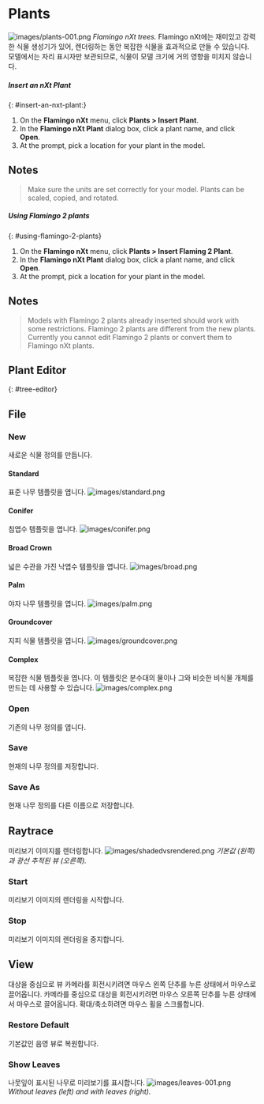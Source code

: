 ---
---


# Plants
![images/plants-001.png](images/plants-001.png)
*Flamingo nXt trees.*
Flamingo nXt에는 재미있고 강력한 식물 생성기가 있어, 렌더링하는 동안 복잡한 식물을 효과적으로 만들 수 있습니다. 모델에서는 자리 표시자만 보관되므로, 식물이 모델 크기에 거의 영향을 미치지 않습니다.

##### Insert an nXt Plant
{: #insert-an-nxt-plant:}
1. On the **Flamingo nXt** menu, click **Plants &gt; Insert Plant**.
1. In the **Flamingo nXt Plant** dialog box, click a plant name, and click **Open**.
1. At the prompt, pick a location for your plant in the model.

## Notes

>Make sure the units are set correctly for your model.
>Plants can be scaled, copied, and rotated.

##### Using Flamingo 2 plants
{: #using-flamingo-2-plants}
1. On the **Flamingo nXt** menu, click **Plants &gt; Insert Flaming 2 Plant**.
1. In the **Flamingo nXt Plant** dialog box, click a plant name, and click **Open**.
1. At the prompt, pick a location for your plant in the model.

## Notes

>Models with Flamingo 2 plants already inserted should work with some restrictions.
>Flamingo 2 plants are different from the new plants. Currently you cannot edit Flamingo 2 plants or convert them to Flamingo nXt plants.

## Plant Editor
{: #tree-editor}

## File

### New
새로운 식물 정의를 만듭니다.

#### Standard
표준 나무 템플릿을 엽니다.
![images/standard.png](images/standard.png)

#### Conifer
침엽수 템플릿을 엽니다.
![images/conifer.png](images/conifer.png)

#### Broad Crown
넓은 수관을 가진 낙엽수 템플릿을 엽니다.
![images/broad.png](images/broad.png)

#### Palm
야자 나무 템플릿을 엽니다.
![images/palm.png](images/palm.png)

#### Groundcover
지피 식물 템플릿을 엽니다.
![images/groundcover.png](images/groundcover.png)

#### Complex
복잡한 식물 템플릿을 엽니다. 이 템플릿은 분수대의 물이나 그와 비슷한 비식물 개체를 만드는 데 사용할 수 있습니다.
![images/complex.png](images/complex.png)

### Open
기존의 나무 정의를 엽니다.

### Save
현재의 나무 정의를 저장합니다.

### Save As
현재 나무 정의를 다른 이름으로 저장합니다.

## Raytrace
미리보기 이미지를 렌더링합니다.
![images/shadedvsrendered.png](images/shadedvsrendered.png)
*기본값 (왼쪽) 과 광선 추적된 뷰 (오른쪽).*

### Start
미리보기 이미지의 렌더링을 시작합니다.

### Stop
미리보기 이미지의 렌더링을 중지합니다.

## View
대상을 중심으로 뷰 카메라를 회전시키려면 마우스 왼쪽 단추를 누른 상태에서 마우스로 끌어옵니다.
카메라를 중심으로 대상을 회전시키려면 마우스 오른쪽 단추를 누른 상태에서 마우스로 끌어옵니다.
확대/축소하려면 마우스 휠을 스크롤합니다.

### Restore Default
기본값인 음영 뷰로 복원합니다.

### Show Leaves
나뭇잎이 표시된 나무로 미리보기를 표시합니다.
![images/leaves-001.png](images/leaves-001.png)
*Without leaves (left) and with leaves (right).*
